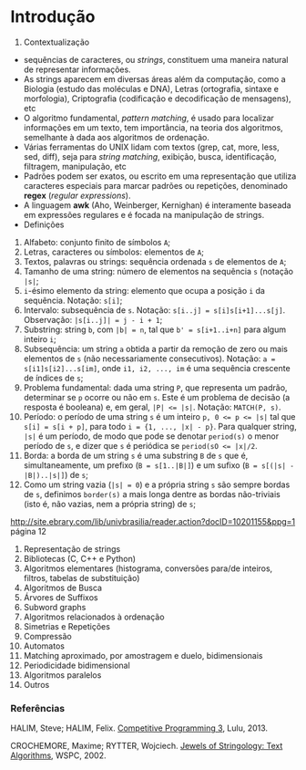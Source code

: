Introdução
==========

1. Contextualização

* sequências de caracteres, ou _strings_, constituem uma maneira natural de
representar informações.
* As strings aparecem em diversas áreas além da computação, como a Biologia
(estudo das moléculas e DNA), Letras (ortografia, sintaxe e morfologia),
Criptografia (codificação e decodificação de mensagens), etc
* O algoritmo fundamental, _pattern matching_, é usado para localizar 
informações em um texto, tem importância, na teoria dos algoritmos, semelhante
à dada aos algoritmos de ordenação.
* Várias ferramentas do UNIX lidam com textos (grep, cat, more, less, sed, diff), seja para
_string matching_, exibição, busca, identificação, filtragem, manipulação, etc
* Padrões podem ser exatos, ou escrito em uma representação que utiliza 
caracteres especiais para marcar padrões ou repetições, denominado **regex** 
(_regular expressions_).
* A linguagem **awk** (Aho, Weinberger, Kernighan) é interamente baseada em
expressões regulares e é focada na manipulação de strings.
* Definições

1. Alfabeto: conjunto finito de símbolos `A`;
1. Letras, caracteres ou símbolos: elementos de `A`;
1. Textos, palavras ou strings: sequência ordenada `s` de elementos de `A`;
1. Tamanho de uma string: número de elementos na sequência `s` (notação `|s|`;
1. `i`-ésimo elemento da string: elemento que ocupa a posição `i` da sequência. Notação: `s[i]`;
1. Intervalo: subsequência de `s`. Notação: `s[i..j] = s[i]s[i+1]...s[j]`. Observação: `|s[i..j]| = j - i + 1`;
1. Substring: string `b`, com `|b| = n`, tal que `b' = s[i+1..i+n]` para algum inteiro `i`;
1. Subsequência: um string `a` obtida a partir da remoção de zero ou mais elementos de `s` (não necessariamente consecutivos). Notação: `a = s[i1]s[i2]...s[im]`,
onde `i1, i2, ..., im` é uma sequência crescente de índices de `s`;
1. Problema fundamental: dada uma string `P`, que representa um padrão, determinar se `p` ocorre ou não em `s`. Este é um problema de decisão (a resposta é
booleana) e, em geral, `|P| <= |s|`. Notação: `MATCH(P, s)`.
1. Período: o período de uma string `s` é um inteiro `p, 0 <= p <= |s|` tal que
`s[i] = s[i + p]`, para todo `i = {1, ..., |x| - p}`. Para qualquer string, `|s|` é um período, de modo que pode se denotar `period(s)` o menor período de `s`, e dizer que `s` é periódica se `period(sO <= |x|/2`.
1. Borda: a borda de um string `s` é uma substring `B` de `s` que é, simultaneamente, um prefixo (`B = s[1..|B|]`) e um sufixo (`B = s[(|s| - |B|)..|s|]`) de `s`;
1. Como um string vazia (`|s| = 0`) e a própria string `s` são sempre bordas de `s`, definimos `border(s)` a mais longa dentre as bordas não-triviais (isto é, não vazias, nem a própria string) de `s`;

http://site.ebrary.com/lib/univbrasilia/reader.action?docID=10201155&ppg=1
página 12

1. Representação de strings
1. Bibliotecas (C, C++ e Python)
1. Algoritmos elementares (histograma, conversões para/de inteiros, filtros,
tabelas de substituição)
1. Algoritmos de Busca
1. Árvores de Suffixos
1. Subword graphs
1. Algoritmos relacionados à ordenação
1. Simetrias e Repetições
1. Compressão
1. Automatos
1. Matching aproximado, por amostragem e duelo, bidimensionais
1. Periodicidade bidimensional
1. Algoritmos paralelos
1. Outros

### Referências

HALIM, Steve; HALIM, Felix. [Competitive Programming 3](http://cpbook.net/), Lulu, 2013.

CROCHEMORE, Maxime; RYTTER, Wojciech. [Jewels of Stringology: Text Algorithms](http://site.ebrary.com/lib/univbrasilia/reader.action?docID=10201155), WSPC, 2002.
